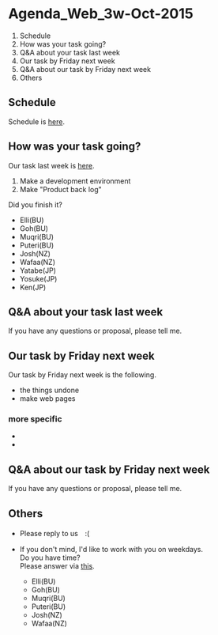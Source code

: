 # Agenda_Web_3w-Oct-2015

1. Schedule
1. How was your task going?
1. Q&A about your task last week
1. Our task by Friday next week
1. Q&A about our task by Friday next week
1. Others


## Schedule

Schedule is [here]().


## How was your task going?

Our task last week is [here](https://github.com/2015-GlobalPBL/documents/edit/master/meeting/weekly/Minutes_Web_2w-Oct-2015.md).  

1. Make a development environment
1. Make "Product back log"

Did you finish it?

* Elli(BU) 
* Goh(BU)
* Muqri(BU)
* Puteri(BU)
* Josh(NZ)
* Wafaa(NZ)
* Yatabe(JP)
* Yosuke(JP)
* Ken(JP)


## Q&A about your task last week

If you have any questions or proposal, please tell me.


## Our task by Friday next week

Our task by Friday next week is the following.

* the things undone
* make web pages

### more specific

*  
*


## Q&A about our task by Friday next week

If you have any questions or proposal, please tell me.


## Others

* Please reply to us　:(
* If you don't mind, I'd like to work with you on weekdays.  
  Do you have time?  
  Please answer via [this](https://drive.google.com/open?id=1RDkz__ggZgmIGriWFcMPS5NenSocvNkNcBnbOp6STc0).

	* Elli(BU) 
	* Goh(BU)
	* Muqri(BU)
	* Puteri(BU)
	* Josh(NZ)
	* Wafaa(NZ)

